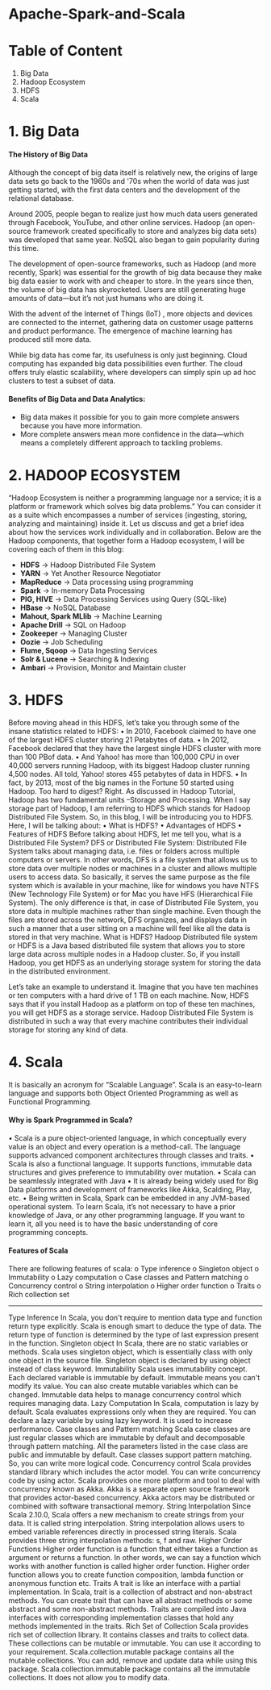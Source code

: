 # Apache-Spark-and-Scala

# Table of Content
1. Big Data
2. Hadoop Ecosystem
3. HDFS
4. Scala


# 1. Big Data

#### The History of Big Data

Although the concept of big data itself is relatively new, the origins of large data sets go back to the 1960s and '70s when the world of data was just getting started, with the first data centers and the development of the relational database.

Around 2005, people began to realize just how much data users generated through Facebook, YouTube, and other online services. Hadoop (an open-source framework created specifically to store and analyzes big data sets) was developed that same year. NoSQL also began to gain popularity during this time.

The development of open-source frameworks, such as Hadoop (and more recently, Spark) was essential for the growth of big data because they make big data easier to work with and cheaper to store. In the years since then, the volume of big data has skyrocketed. Users are still generating huge amounts of data—but it’s not just humans who are doing it.

With the advent of the Internet of Things (IoT) , more objects and devices are connected to the internet, gathering data on customer usage patterns and product performance. The emergence of machine learning has produced still more data.

While big data has come far, its usefulness is only just beginning. Cloud computing has expanded big data possibilities even further. The cloud offers truly elastic scalability, where developers can simply spin up ad hoc clusters to test a subset of data. 

#### Benefits of Big Data and Data Analytics:
* Big data makes it possible for you to gain more complete answers because you have more information.
* More complete answers mean more confidence in the data—which means a completely different approach to tackling problems.


# 2. HADOOP ECOSYSTEM

“Hadoop Ecosystem is neither a programming language nor a service; it is a platform or framework which solves big data problems.”
You can consider it as a suite which encompasses a number of services (ingesting, storing, analyzing and maintaining) inside it. Let us discuss and get a brief idea about how the services work individually and in collaboration.
Below are the Hadoop components, that together form a Hadoop ecosystem, I will be covering each of them in this blog:

* **HDFS** -> Hadoop Distributed File System
* **YARN** -> Yet Another Resource Negotiator
* **MapReduce** -> Data processing using programming
* **Spark** -> In-memory Data Processing
*	**PIG, HIVE** -> Data Processing Services using Query (SQL-like)
* **HBase** -> NoSQL Database
* **Mahout, Spark MLlib** -> Machine Learning
* **Apache Drill** -> SQL on Hadoop
* **Zookeeper** -> Managing Cluster
* **Oozie** -> Job Scheduling
* **Flume, Sqoop** -> Data Ingesting Services
* **Solr & Lucene** -> Searching & Indexing 
* **Ambari** -> Provision, Monitor and Maintain cluster

# 3. HDFS

Before moving ahead in this HDFS, let’s take you through some of the insane statistics related to HDFS:
•	In 2010, Facebook claimed to have one of the largest HDFS cluster storing 21 Petabytes of data.
•	In 2012, Facebook declared that they have the largest single HDFS cluster with more than 100 PBof data.
•	And Yahoo! has more than 100,000 CPU in over 40,000 servers running Hadoop, with its biggest Hadoop cluster running 4,500 nodes. All told, Yahoo! stores 455 petabytes of data in HDFS.
•	In fact, by 2013, most of the big names in the Fortune 50 started using Hadoop.
Too hard to digest? Right. As discussed in Hadoop Tutorial, Hadoop has two fundamental units –Storage and Processing. When I say storage part of Hadoop, I am referring to HDFS which stands for Hadoop Distributed File System. So, in this blog, I will be introducing you to HDFS.
Here, I will be talking about:
•	What is HDFS?
•	Advantages of HDFS
•	Features of HDFS
Before talking about HDFS, let me tell you, what is a Distributed File System?
DFS or Distributed File System:
Distributed File System talks about managing data, i.e. files or folders across multiple computers or servers. In other words, DFS is a file system that allows us to store data over multiple nodes or machines in a cluster and allows multiple users to access data. So basically, it serves the same purpose as the file system which is available in your machine, like for windows you have NTFS (New Technology File System) or for Mac you have HFS (Hierarchical File System). The only difference is that, in case of Distributed File System, you store data in multiple machines rather than single machine. Even though the files are stored across the network, DFS organizes, and displays data in such a manner that a user sitting on a machine will feel like all the data is stored in that very machine.
What is HDFS?
Hadoop Distributed file system or HDFS is a Java based distributed file system that allows you to store large data across multiple nodes in a Hadoop cluster. So, if you install Hadoop, you get HDFS as an underlying storage system for storing the data in the distributed environment.

Let’s take an example to understand it. Imagine that you have ten machines or ten computers with a hard drive of 1 TB on each machine. Now, HDFS says that if you install Hadoop as a platform on top of these ten machines, you will get HDFS as a storage service. Hadoop Distributed File System is distributed in such a way that every machine contributes their individual storage for storing any kind of data.


# 4. Scala
It is basically an acronym for “Scalable Language”. Scala is an easy-to-learn language and supports both Object Oriented Programming as well as Functional Programming.

#### Why is Spark Programmed in Scala?
•	Scala is a pure object-oriented language, in which conceptually every value is an object and every operation is a method-call. The language supports advanced component architectures through classes and traits.
•	Scala is also a functional language. It supports functions, immutable data structures and gives preference to immutability over mutation.
•	Scala can be seamlessly integrated with Java
•	It is already being widely used for Big Data platforms and development of frameworks like Akka, Scalding, Play, etc.
•	Being written in Scala, Spark can be embedded in any JVM-based operational system.
To learn Scala, it’s not necessary to have a prior knowledge of Java, or any other programming language. If you want to learn it, all you need is to have the basic understanding of core programming concepts.


#### Features of Scala
There are following features of scala:
o	Type inference
o	Singleton object
o	Immutability
o	Lazy computation
o	Case classes and Pattern matching
o	Concurrency control
o	String interpolation
o	Higher order function
o	Traits
o	Rich collection set
________________________________________
Type Inference
In Scala, you don't require to mention data type and function return type explicitly. Scala is enough smart to deduce the type of data. The return type of function is determined by the type of last expression present in the function.
Singleton object
In Scala, there are no static variables or methods. Scala uses singleton object, which is essentially class with only one object in the source file. Singleton object is declared by using object instead of class keyword.
Immutability
Scala uses immutability concept. Each declared variable is immutable by default. Immutable means you can't modify its value. You can also create mutable variables which can be changed.
Immutable data helps to manage concurrency control which requires managing data.
Lazy Computation
In Scala, computation is lazy by default. Scala evaluates expressions only when they are required. You can declare a lazy variable by using lazy keyword. It is used to increase performance.
Case classes and Pattern matching
Scala case classes are just regular classes which are immutable by default and decomposable through pattern matching.
All the parameters listed in the case class are public and immutable by default.
Case classes support pattern matching. So, you can write more logical code.
Concurrency control
Scala provides standard library which includes the actor model. You can write concurrency code by using actor. Scala provides one more platform and tool to deal with concurrency known as Akka. Akka is a separate open source framework that provides actor-based concurrency. Akka actors may be distributed or combined with software transactional memory.
String Interpolation
Since Scala 2.10.0, Scala offers a new mechanism to create strings from your data. It is called string interpolation. String interpolation allows users to embed variable references directly in processed string literals. Scala provides three string interpolation methods: s, f and raw.
Higher Order Functions
Higher order function is a function that either takes a function as argument or returns a function. In other words, we can say a function which works with another function is called higher order function.
Higher order function allows you to create function composition, lambda function or anonymous function etc.
Traits
A trait is like an interface with a partial implementation. In Scala, trait is a collection of abstract and non-abstract methods. You can create trait that can have all abstract methods or some abstract and some non-abstract methods.
Traits are compiled into Java interfaces with corresponding implementation classes that hold any methods implemented in the traits.
Rich Set of Collection
Scala provides rich set of collection library. It contains classes and traits to collect data. These collections can be mutable or immutable. You can use it according to your requirement. Scala.collection.mutable package contains all the mutable collections. You can add, remove and update data while using this package.
Scala.collection.immutable package contains all the immutable collections. It does not allow you to modify data.
